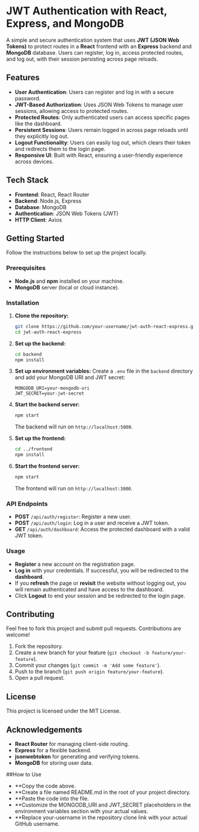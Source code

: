 # JWT Authentication with React, Express, and MongoDB

A simple and secure authentication system that uses **JWT (JSON Web Tokens)** to protect routes in a **React** frontend with an **Express** backend and **MongoDB** database. Users can register, log in, access protected routes, and log out, with their session persisting across page reloads.

## Features

- **User Authentication**: Users can register and log in with a secure password.
- **JWT-Based Authorization**: Uses JSON Web Tokens to manage user sessions, allowing access to protected routes.
- **Protected Routes**: Only authenticated users can access specific pages like the dashboard.
- **Persistent Sessions**: Users remain logged in across page reloads until they explicitly log out.
- **Logout Functionality**: Users can easily log out, which clears their token and redirects them to the login page.
- **Responsive UI**: Built with React, ensuring a user-friendly experience across devices.

## Tech Stack

- **Frontend**: React, React Router
- **Backend**: Node.js, Express
- **Database**: MongoDB
- **Authentication**: JSON Web Tokens (JWT)
- **HTTP Client**: Axios

## Getting Started

Follow the instructions below to set up the project locally.

### Prerequisites

- **Node.js** and **npm** installed on your machine.
- **MongoDB** server (local or cloud instance).

### Installation

1. **Clone the repository:**

    ```bash
    git clone https://github.com/your-username/jwt-auth-react-express.git
    cd jwt-auth-react-express
    ```

2. **Set up the backend:**

    ```bash
    cd backend
    npm install
    ```

3. **Set up environment variables:** Create a `.env` file in the `backend` directory and add your MongoDB URI and JWT secret:

    ```env
    MONGODB_URI=your-mongodb-uri
    JWT_SECRET=your-jwt-secret
    ```

4. **Start the backend server:**

    ```bash
    npm start
    ```

    The backend will run on `http://localhost:5000`.

5. **Set up the frontend:**

    ```bash
    cd ../frontend
    npm install
    ```

6. **Start the frontend server:**

    ```bash
    npm start
    ```

    The frontend will run on `http://localhost:3000`.

### API Endpoints

- **POST** `/api/auth/register`: Register a new user.
- **POST** `/api/auth/login`: Log in a user and receive a JWT token.
- **GET** `/api/auth/dashboard`: Access the protected dashboard with a valid JWT token.

### Usage

- **Register** a new account on the registration page.
- **Log in** with your credentials. If successful, you will be redirected to the **dashboard**.
- If you **refresh** the page or **revisit** the website without logging out, you will remain authenticated and have access to the dashboard.
- Click **Logout** to end your session and be redirected to the login page.


## Contributing

Feel free to fork this project and submit pull requests. Contributions are welcome!

1. Fork the repository.
2. Create a new branch for your feature (`git checkout -b feature/your-feature`).
3. Commit your changes (`git commit -m 'Add some feature'`).
4. Push to the branch (`git push origin feature/your-feature`).
5. Open a pull request.

## License

This project is licensed under the MIT License.

## Acknowledgements

- **React Router** for managing client-side routing.
- **Express** for a flexible backend.
- **jsonwebtoken** for generating and verifying tokens.
- **MongoDB** for storing user data.

##How to Use

- **Copy the code above.
- **Create a file named README.md in the root of your project directory.
- **Paste the code into the file.
- **Customize the MONGODB_URI and JWT_SECRET placeholders in the environment variables section with your actual values.
- **Replace your-username in the repository clone link with your actual GitHub username.

